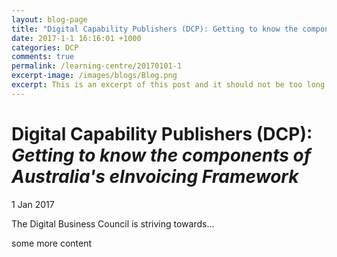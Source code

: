 ```yaml
---
layout: blog-page
title: "Digital Capability Publishers (DCP): Getting to know the components of Australia's eInvoicing Framework"
date: 2017-1-1 16:16:01 +1000
categories: DCP
comments: true
permalink: /learning-centre/20170101-1
excerpt-image: /images/blogs/Blog.png
excerpt: This is an excerpt of this post and it should not be too long otherwise it will look poor on the website.
---
```


# Digital Capability Publishers (DCP): *Getting to know the components of Australia's eInvoicing Framework*

1 Jan 2017

The Digital Business Council is striving towards...

some more content




